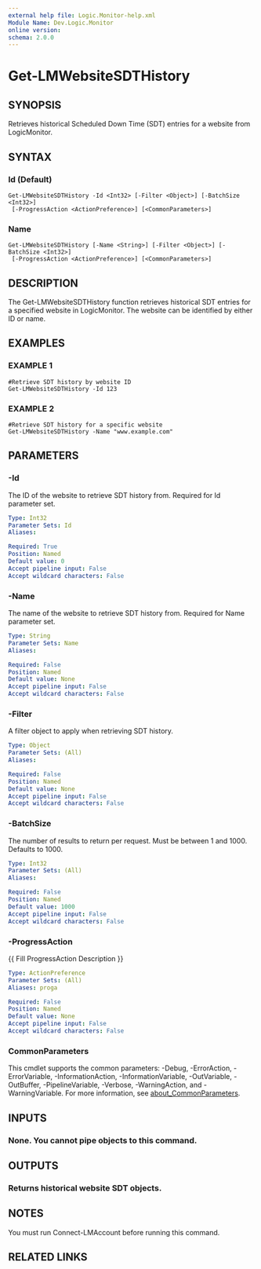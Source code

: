 ```yaml
---
external help file: Logic.Monitor-help.xml
Module Name: Dev.Logic.Monitor
online version:
schema: 2.0.0
---
```


# Get-LMWebsiteSDTHistory

## SYNOPSIS
Retrieves historical Scheduled Down Time (SDT) entries for a website from LogicMonitor.

## SYNTAX

### Id (Default)
```
Get-LMWebsiteSDTHistory -Id <Int32> [-Filter <Object>] [-BatchSize <Int32>]
 [-ProgressAction <ActionPreference>] [<CommonParameters>]
```

### Name
```
Get-LMWebsiteSDTHistory [-Name <String>] [-Filter <Object>] [-BatchSize <Int32>]
 [-ProgressAction <ActionPreference>] [<CommonParameters>]
```

## DESCRIPTION
The Get-LMWebsiteSDTHistory function retrieves historical SDT entries for a specified website in LogicMonitor.
The website can be identified by either ID or name.

## EXAMPLES

### EXAMPLE 1
```
#Retrieve SDT history by website ID
Get-LMWebsiteSDTHistory -Id 123
```

### EXAMPLE 2
```
#Retrieve SDT history for a specific website
Get-LMWebsiteSDTHistory -Name "www.example.com"
```

## PARAMETERS

### -Id
The ID of the website to retrieve SDT history from.
Required for Id parameter set.

```yaml
Type: Int32
Parameter Sets: Id
Aliases:

Required: True
Position: Named
Default value: 0
Accept pipeline input: False
Accept wildcard characters: False
```

### -Name
The name of the website to retrieve SDT history from.
Required for Name parameter set.

```yaml
Type: String
Parameter Sets: Name
Aliases:

Required: False
Position: Named
Default value: None
Accept pipeline input: False
Accept wildcard characters: False
```

### -Filter
A filter object to apply when retrieving SDT history.

```yaml
Type: Object
Parameter Sets: (All)
Aliases:

Required: False
Position: Named
Default value: None
Accept pipeline input: False
Accept wildcard characters: False
```

### -BatchSize
The number of results to return per request.
Must be between 1 and 1000.
Defaults to 1000.

```yaml
Type: Int32
Parameter Sets: (All)
Aliases:

Required: False
Position: Named
Default value: 1000
Accept pipeline input: False
Accept wildcard characters: False
```

### -ProgressAction
{{ Fill ProgressAction Description }}

```yaml
Type: ActionPreference
Parameter Sets: (All)
Aliases: proga

Required: False
Position: Named
Default value: None
Accept pipeline input: False
Accept wildcard characters: False
```

### CommonParameters
This cmdlet supports the common parameters: -Debug, -ErrorAction, -ErrorVariable, -InformationAction, -InformationVariable, -OutVariable, -OutBuffer, -PipelineVariable, -Verbose, -WarningAction, and -WarningVariable. For more information, see [about_CommonParameters](http://go.microsoft.com/fwlink/?LinkID=113216).

## INPUTS

### None. You cannot pipe objects to this command.
## OUTPUTS

### Returns historical website SDT objects.
## NOTES
You must run Connect-LMAccount before running this command.

## RELATED LINKS
